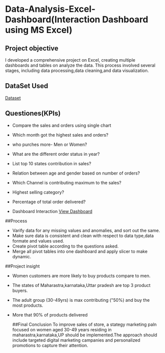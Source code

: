 # Data-Analysis-Excel-Dashboard(Interaction Dashboard using MS Excel)
## Project objective
I developed a comprehensive project on Excel, creating multiple dashboards and tables on analyze the data. This process involved several stages, including data processing,data cleaning,and data visualization.
## DataSet Used
<a href="https://github.com/Hanifashaik/Data-Analysis-Excel-Dashboard/blob/main/Store%20Data%20Analysis.xlsx">Dataset</a>
## Questiones(KPIs)
- Compare the sales and orders using single chart
- Which month got the highest sales and orders?
- who purches more- Men or Women?
- What are the different order status in year?
- List top 10 states contribution in sales?
- Relation between age and gender based on number of orders?
- Which Channel is contributing maximum to the sales?
- Highest selling category?
- Percentage of total order delivered?

- Dashboard Interaction <a href="https://github.com/Hanifashaik/Data-Analysis-Excel-Dashboard/blob/main/Screenshot%20(32).png">View Dashboard</a>

##Process
- Varify data for any missing values and anomalies, and sort out the same.
- Make sure data is consistent and clean with respect to data type,data formate and values used.
- Create pivot table according to the questions asked.
- Merge all pivot tables into one dashboard and apply slicer to make dynamic.

##Project insight 
- Women customers are more likely to buy products compare to men.
- The states of Maharastra,karnataka,Uttar pradesh are top 3 product buyers.
- The adult group (30-49yrs) is max contributing ("50%) and buy the most products.
- More that 90% of products delivered

  ##Final Conclusion
  To improve sales of store, a stategy marketing paln focused on women aged 30-49 years residing in maharastra,karnataka,UP should be implemented.The approach should include targeted digital marketing campanies and personalized promotions to capture their attention.
